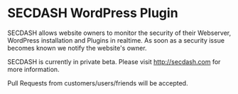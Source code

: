 # SECDASH WordPress Plugin

SECDASH allows website owners to monitor the security of their Webserver, WordPress installation and Plugins in realtime. As soon as a security issue becomes known we notify the website's owner.

SECDASH is currently in private beta. Please visit http://secdash.com for more information.

Pull Requests from customers/users/friends will be accepted.

